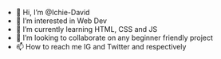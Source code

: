 - 👋 Hi, I’m @Ichie-David
- 👀 I’m interested in Web Dev
- 🌱 I’m currently learning HTML, CSS and JS
- 💞️ I’m looking to collaborate on any beginner friendly project
- 📫 How to reach me IG and Twitter and respectively 

<!---
David-Eros/David-Eros is a ✨ special ✨ repository because its `README.md` (this file) appears on your GitHub profile.
You can click the Preview link to take a look at your changes.
--->
